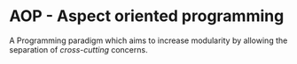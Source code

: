 # AOP - Aspect oriented programming

A Programming paradigm which aims to increase modularity by allowing the separation of _cross-cutting_ concerns.